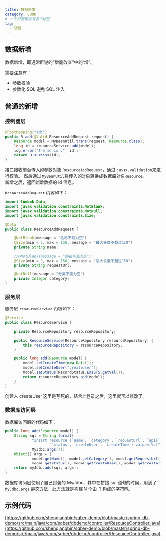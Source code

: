 ```yaml
---
title: 数据新增
category: CURD
# 一个页面可以有多个标签
tag:
  - 功能
---
```


## 数据新增

数据新增，即通常所说的“增删改查”中的“增”。

需要注意有：

- 参数校验
- 参数化 SQL 避免 SQL 注入

## 普通的新增

### 控制器层

```java
@PostMapping("add")
public R add(@Valid ResourceAddRequest request) {
    Resource model = MyBeanUtil.trans(request, Resource.class);
    long id = resourceService.add(model);
    log.error("the id is :", id);
    return R.success(id);
}
```

接口接收前台传入的参数对象 `ResourceAddRequest`，通过 `javax.validation`来进行校验。
然后通过 `MyBeanUtil`将传入的对象转换成数据库对象`Resource`。  
新增之后，返回新增数据的 id 信息。

`ResourceAddRequest` 内容如下：

```java
import lombok.Data;
import javax.validation.constraints.NotBlank;
import javax.validation.constraints.NotNull;
import javax.validation.constraints.Size;

@Data
public class ResourceAddRequest {

    @NotBlank(message = "名称不能为空")
    @Size(min = 0, max = 150, message = "最大长度不超过150")
    private String name;

    //@NotBlank(message = "路由不能为空")
    @Size(min = 0, max = 150, message = "最大长度不超过150")
    private String requestUrl;

    @NotNull(message = "分类不能为空")
    private Integer category;
}

```

### 服务层

服务层 `resourceService` 内容如下：

```java
@Service
public class ResourceService {

    private ResourceRepository resourceRepository;

    public ResourceService(ResourceRepository resourceRepository) {
        this.resourceRepository = resourceRepository;
    }

    public long add(Resource model) {
        model.setCreateTime(new Date());
        model.setCreateUser("createUser");
        model.setStatus(RecordStatus.EXISTS.getVal());
        return resourceRepository.add(model);
    }
}
```

创建人 createUser 这里是写死的，结合上登录之后，这里就可以修改了。

### 数据库访问层

数据库访问层的代码如下：

```java
public long add(Resource model) {
    String sql = String.format(
            "insert resource (`name`, `category`, `requestUrl`, `apis`, " +
                    "`status`, `createUser`, `createTime`) values(%s)",
            MyJdbc.args(7));
    Object[] args = {
            model.getName(), model.getCategory(), model.getRequestUrl(), model.getApis(),
            model.getStatus(), model.getCreateUser(), model.getCreateTime()};
    return myJdbc.add(sql, args);
}
```
数据库访问层使用了自己封装的 MyJdbc，其中在拼接 sql 语句的时候，用到了 `MyJdbc.args` 静态方法，此方法就是构建 N 个由 ？构成的字符串。


## 示例代码

[https://github.com/shenqiangbin/sqber-demo/blob/master/spring-db-demo/src/main/java/com/sqber/dbdemo/controller/ResourceController.java](https://github.com/shenqiangbin/sqber-demo/blob/master/spring-db-demo/src/main/java/com/sqber/dbdemo/controller/ResourceController.java)
